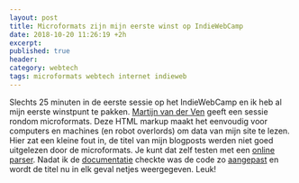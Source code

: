```yaml
---
layout: post
title: Microformats zijn mijn eerste winst op IndieWebCamp
date: 2018-10-20 11:26:19 +2h
excerpt: 
published: true
header:
category: webtech
tags: microformats webtech internet indieweb
---
```

Slechts 25 minuten in de eerste sessie op het IndieWebCamp en ik heb al mijn eerste winstpunt te pakken. [Martijn van der Ven](https://vanderven.se/martijn/) geeft een sessie rondom microformats. Deze HTML markup maakt het eenvoudig voor computers en machines (en robot overlords) om data van mijn site te lezen. Hier zat een kleine fout in, de titel van mijn blogposts werden niet goed uitgelezen door de microformats. Je kunt dat zelf testen met een [online parser](https://php.microformats.io/?url=https%3A%2F%2Fdiggingthedigital.com%2Fteam-human%2F). Nadat ik de [documentatie](http://microformats.org/wiki/h-entry#Core_Properties) checkte was de code zo [aangepast](https://github.com/frankmeeuwsen/DTD-Blog/commit/91ced098fd6b2a8ccb3913c1bea2751d963b6bf0) en wordt de titel nu in elk geval netjes weergegeven. Leuk!